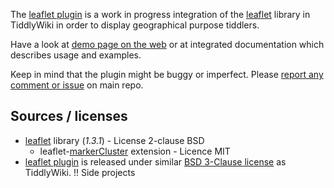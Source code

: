 The [leaflet plugin](#$:/plugins/sycom/leaflet) is a work in progress integration of the [leaflet][leaflet] library in TiddlyWiki in order to display geographical purpose tiddlers.

Have a look at [demo page on the web][plugindemo] or at integrated documentation which describes usage and examples.

Keep in mind that the plugin might be buggy or imperfect. Please [report any comment or issue][issues] on main repo.

## Sources / licenses
* [leaflet][leaflet] library (_1.3.1_) - License 2-clause BSD
    * leaflet-[markerCluster][markercluster] extension - Licence MIT
* [leaflet plugin][source] is released under similar [BSD 3-Clause license][license] as TiddlyWiki.
!! Side projects

[plugindemo]: https://sycom.gitlab.io/TiddlyWiki-Plugins/#Michel%20Strogoff%20from%20the%20sky
[source]: https://framagit.org/sycom/TiddlyWikiPlugins/plugins/sycom/leaflet
[issues]: https://framagit.org/sycom/TiddlyWikiPlugins/issues
[leaflet]: http://leafletjs.com/
[markercluster]: https://github.com/Leaflet/Leaflet.markercluster
[license]: https://framagit.org/sycom/TiddlyWikiPlugins/LICENSE.md
